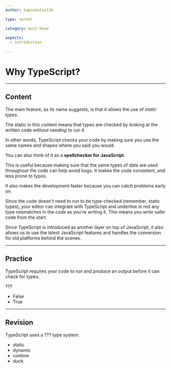 ```yaml
---
author: kapnobatai136

type: normal

category: must-know

aspects:
  - introduction

---
```


# Why TypeScript?

---
## Content

The main feature, as its name suggests, is that it allows the use of *static types*. 

The static in this context means that types are checked by looking at the written code *without needing to run it*. 

In other words, TypeScript checks your code by making sure you use the same names and shapes where you said you would.

You can also think of it as a **spellchecker for JavaScript**.

This is useful because making sure that the same types of data are used throughout the code can help avoid bugs. It makes the code consistent, and less prone to typos.

It also makes the development faster because you can catch problems early on. 

Since the code doesn't need to run to be type-checked (remember, static types), your editor can integrate with TypeScript and underline in red any type mismatches in the code as you're writing it. This means you write safer code from the start.

Since TypeScript is introduced as another layer on top of JavaScript, it also allows us to use the latest JavaScript features and handles the conversion for old platforms behind the scenes.

---
## Practice

TypeScript requires your code to run and produce an output before it can check for types.

???

* False
* True

---
## Revision

TypeScript uses a ??? type system.

* static
* dynamic
* runtime
* duck